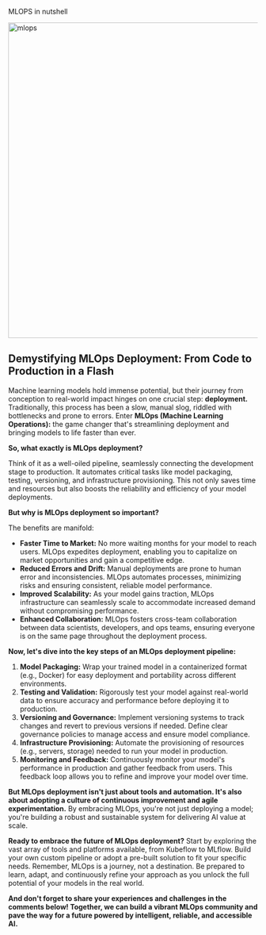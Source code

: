 MLOPS in nutshell

<img width="636" alt="mlops" src="https://github.com/coding4vinayak/coding4vinayak.github.io/assets/85548902/3c997812-f843-4737-90b0-ddaf13f7c1c3">

## Demystifying MLOps Deployment: From Code to Production in a Flash

Machine learning models hold immense potential, but their journey from conception to real-world impact hinges on one crucial step: **deployment.** Traditionally, this process has been a slow, manual slog, riddled with bottlenecks and prone to errors. Enter **MLOps (Machine Learning Operations):** the game changer that's streamlining deployment and bringing models to life faster than ever.

**So, what exactly is MLOps deployment?**

Think of it as a well-oiled pipeline, seamlessly connecting the development stage to production. It automates critical tasks like model packaging, testing, versioning, and infrastructure provisioning. This not only saves time and resources but also boosts the reliability and efficiency of your model deployments.

**But why is MLOps deployment so important?**

The benefits are manifold:

* **Faster Time to Market:** No more waiting months for your model to reach users. MLOps expedites deployment, enabling you to capitalize on market opportunities and gain a competitive edge.
* **Reduced Errors and Drift:** Manual deployments are prone to human error and inconsistencies. MLOps automates processes, minimizing risks and ensuring consistent, reliable model performance.
* **Improved Scalability:** As your model gains traction, MLOps infrastructure can seamlessly scale to accommodate increased demand without compromising performance.
* **Enhanced Collaboration:** MLOps fosters cross-team collaboration between data scientists, developers, and ops teams, ensuring everyone is on the same page throughout the deployment process.

**Now, let's dive into the key steps of an MLOps deployment pipeline:**

1. **Model Packaging:** Wrap your trained model in a containerized format (e.g., Docker) for easy deployment and portability across different environments.
2. **Testing and Validation:** Rigorously test your model against real-world data to ensure accuracy and performance before deploying it to production.
3. **Versioning and Governance:** Implement versioning systems to track changes and revert to previous versions if needed. Define clear governance policies to manage access and ensure model compliance.
4. **Infrastructure Provisioning:** Automate the provisioning of resources (e.g., servers, storage) needed to run your model in production.
5. **Monitoring and Feedback:** Continuously monitor your model's performance in production and gather feedback from users. This feedback loop allows you to refine and improve your model over time.

**But MLOps deployment isn't just about tools and automation. It's also about adopting a culture of continuous improvement and agile experimentation.** By embracing MLOps, you're not just deploying a model; you're building a robust and sustainable system for delivering AI value at scale.

**Ready to embrace the future of MLOps deployment?** Start by exploring the vast array of tools and platforms available, from Kubeflow to MLflow. Build your own custom pipeline or adopt a pre-built solution to fit your specific needs. Remember, MLOps is a journey, not a destination. Be prepared to learn, adapt, and continuously refine your approach as you unlock the full potential of your models in the real world.

**And don't forget to share your experiences and challenges in the comments below! Together, we can build a vibrant MLOps community and pave the way for a future powered by intelligent, reliable, and accessible AI.**

